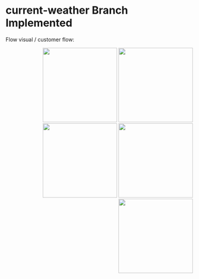 # current-weather Branch Implemented 

Flow visual / customer flow:

<p align="right"> 
<img src="https://github.com/snaqviAndroidApp/androidTest1/blob/StoreTwo/app/src/main/res/drawable/Launch_Permission.png"width="200" />
<img src="https://github.com/snaqviAndroidApp/androidTest1/blob/StoreTwo/app/src/main/res/drawable/Landing.png"width="200" />
<img src="https://github.com/snaqviAndroidApp/androidTest1/blob/StoreTwo/app/src/main/res/drawable/List.png"width="200" />
<img src="https://github.com/snaqviAndroidApp/androidTest1/blob/StoreTwo/app/src/main/res/drawable/detailed.png"width="200" />
<img src="https://github.com/snaqviAndroidApp/androidTest1/blob/StoreTwo/app/src/main/res/drawable/native_dialer.png"width="200" />
</p>

